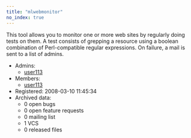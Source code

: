 ```yaml
---
title: "mlwebmonitor"
no_index: true
---
```


This tool allows you to monitor one or more web sites by regularly doing tests on them. A test consists of grepping a resource using a boolean combination of Perl-compatible regular expressions. On failure, a mail is sent to a list of admins.


* Admins:
  * [user113](/users/user113)
* Members:
  * [user113](/users/user113)
* Registered: 2008-03-10 11:45:34
* Archived data:
  * 0 open bugs
  * 0 open feature requests
  * 0 mailing list
  * 1 VCS
  * 0 released files
